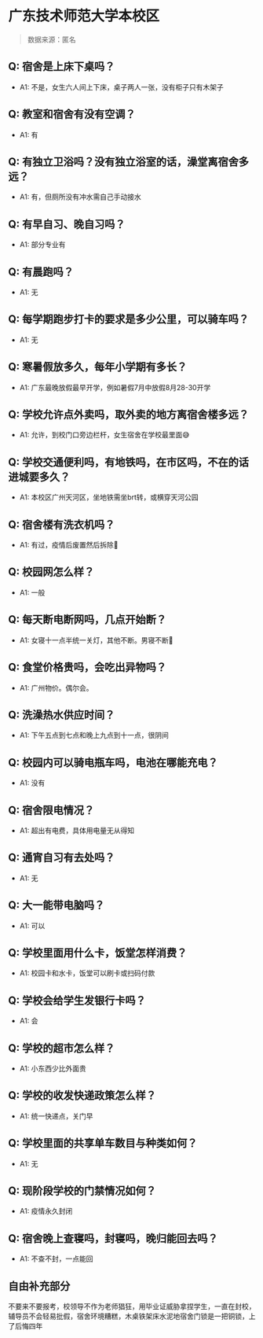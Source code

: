 # 广东技术师范大学本校区

> 数据来源：匿名

## Q: 宿舍是上床下桌吗？

- A1: 不是，女生六人间上下床，桌子两人一张，没有柜子只有木架子

## Q: 教室和宿舍有没有空调？

- A1: 有

## Q: 有独立卫浴吗？没有独立浴室的话，澡堂离宿舍多远？

- A1: 有，但厕所没有冲水需自己手动接水

## Q: 有早自习、晚自习吗？

- A1: 部分专业有

## Q: 有晨跑吗？

- A1: 无

## Q: 每学期跑步打卡的要求是多少公里，可以骑车吗？

- A1: 无

## Q: 寒暑假放多久，每年小学期有多长？

- A1: 广东最晚放假最早开学，例如暑假7月中放假8月28-30开学

## Q: 学校允许点外卖吗，取外卖的地方离宿舍楼多远？

- A1: 允许，到校门口旁边栏杆，女生宿舍在学校最里面😅

## Q: 学校交通便利吗，有地铁吗，在市区吗，不在的话进城要多久？

- A1: 本校区广州天河区，坐地铁需坐brt转，或横穿天河公园

## Q: 宿舍楼有洗衣机吗？

- A1: 有过，疫情后废置然后拆除🙂

## Q: 校园网怎么样？

- A1: 一般

## Q: 每天断电断网吗，几点开始断？

- A1: 女寝十一点半统一关灯，其他不断。男寝不断🙂

## Q: 食堂价格贵吗，会吃出异物吗？

- A1: 广州物价。偶尔会。

## Q: 洗澡热水供应时间？

- A1: 下午五点到七点和晚上九点到十一点，很阴间

## Q: 校园内可以骑电瓶车吗，电池在哪能充电？

- A1: 没有

## Q: 宿舍限电情况？

- A1: 超出有电费，具体用电量无从得知

## Q: 通宵自习有去处吗？

- A1: 无

## Q: 大一能带电脑吗？

- A1: 可以

## Q: 学校里面用什么卡，饭堂怎样消费？

- A1: 校园卡和水卡，饭堂可以刷卡或扫码付款

## Q: 学校会给学生发银行卡吗？

- A1: 会

## Q: 学校的超市怎么样？

- A1: 小东西少比外面贵

## Q: 学校的收发快递政策怎么样？

- A1: 统一快递点，关门早

## Q: 学校里面的共享单车数目与种类如何？

- A1: 无

## Q: 现阶段学校的门禁情况如何？

- A1: 疫情永久封闭

## Q: 宿舍晚上查寝吗，封寝吗，晚归能回去吗？

- A1: 不查不封，一点能回

## 自由补充部分

不要来不要报考，校领导不作为老师猖狂，用毕业证威胁拿捏学生，一直在封校，辅导员不会轻易批假，宿舍环境糟糕，木桌铁架床水泥地宿舍门锁是一把铜锁，上了后悔四年